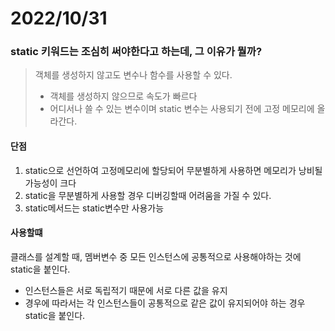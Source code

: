 # 2022/10/31

### static 키워드는 조심히 써야한다고 하는데, 그 이유가 뭘까?

> 객체를 생성하지 않고도 변수나 함수를 사용할 수 있다.
> - 객체를 생성하지 않으므로 속도가 빠르다
> - 어디서나 쓸 수 있는 변수이며 static 변수는 사용되기 전에 고정 메모리에 올라간다.

#### 단점
1. static으로 선언하여 고정메모리에 할당되어 무분별하게 사용하면 메모리가 낭비될 가능성이 크다
2. static을 무분별하게 사용할 경우 디버깅할때 어려움을 가질 수 있다.
3. static메서드는 static변수만 사용가능


#### 사용할떄

클래스를 설계할 때, 멤버변수 중 모든 인스턴스에 공통적으로 사용해야하는 것에 static을 붙인다.
- 인스턴스들은 서로 독립적기 때문에 서로 다른 값을 유지
- 경우에 따라서는 각 인스턴스들이 공통적으로 같은 값이 유지되어야 하는 경우 static을 붙인다.
